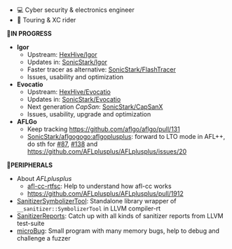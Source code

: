  - :computer: Cyber security & electronics engineer
 - :bicyclist: Touring & XC rider

**:pushpin:IN PROGRESS**
 - **Igor**
   - Upstream: [HexHive/Igor](https://github.com/HexHive/Igor)
   - Updates in: [SonicStark/Igor](https://github.com/SonicStark/Igor)
   - Faster tracer as alternative: [SonicStark/FlashTracer](https://github.com/SonicStark/FlashTracer)
   - Issues, usability and optimization
 - **Evocatio**
   - Upstream: [HexHive/Evocatio](https://github.com/HexHive/Evocatio)
   - Updates in: [SonicStark/Evocatio](https://github.com/SonicStark/Evocatio)
   - Next generation *CapSan*: [SonicStark/CapSanX](https://github.com/SonicStark/CapSanX)
   - Issues, usability, upgrade and optimization
 - **AFLGo**
   - Keep tracking https://github.com/aflgo/aflgo/pull/131
   - [SonicStark/aflgogogo:aflgoplusplus](https://github.com/SonicStark/aflgogogo/tree/aflgoplusplus): forward to LTO mode in AFL++, do sth for [#87](https://github.com/aflgo/aflgo/issues/87), [#138](https://github.com/aflgo/aflgo/issues/138) and https://github.com/AFLplusplus/AFLplusplus/issues/20

**:link:PERIPHERALS**
 - About *AFLplusplus*
   - [afl-cc-rtfsc](https://github.com/SonicStark/afl-cc-rtfsc): Help to understand how afl-cc works
   - https://github.com/AFLplusplus/AFLplusplus/pull/1912
 - [SanitizerSymbolizerTool](https://github.com/SonicStark/SanitizerSymbolizerTool): Standalone library wrapper of `__sanitizer::SymbolizerTool` in LLVM compiler-rt
 - [SanitizerReports](https://github.com/SonicStark/SanitizerReports): Catch up with all kinds of sanitizer reports from LLVM test-suite
 - [microBug](https://github.com/SonicStark/microBug): Small program with many memory bugs, help to debug and challenge a fuzzer
